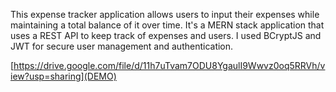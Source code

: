 This expense tracker application allows users to input their expenses while maintaining a total balance of it over time. 
It's a MERN stack application that uses a REST API to keep track of expenses and users. I used BCryptJS and JWT for secure user management and authentication.

[https://drive.google.com/file/d/11h7uTvam7ODU8YgaulI9Wwvz0oq5RRVh/view?usp=sharing](DEMO)
